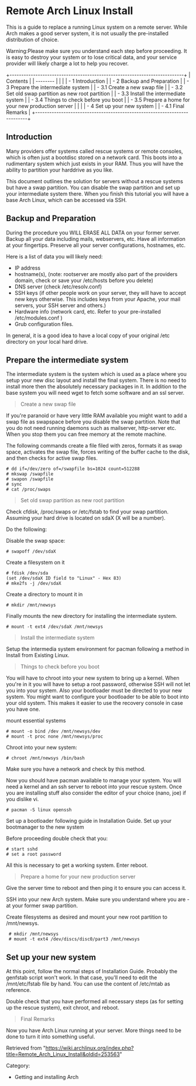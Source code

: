 Remote Arch Linux Install
=========================

This is a guide to replace a running Linux system on a remote server.
While Arch makes a good server system, it is not usually the
pre-installed distribution of choice.

Warning:Please make sure you understand each step before proceeding. It
is easy to destroy your system or to lose critical data, and your
service provider will likely charge a lot to help you recover.

+--------------------------------------------------------------------------+
| Contents                                                                 |
| --------                                                                 |
|                                                                          |
| -   1 Introduction                                                       |
| -   2 Backup and Preparation                                             |
| -   3 Prepare the intermediate system                                    |
|     -   3.1 Create a new swap file                                       |
|     -   3.2 Set old swap partition as new root partition                 |
|     -   3.3 Install the intermediate system                              |
|     -   3.4 Things to check before you boot                              |
|     -   3.5 Prepare a home for your new production server                |
|                                                                          |
| -   4 Set up your new system                                             |
|     -   4.1 Final Remarks                                                |
+--------------------------------------------------------------------------+

Introduction
------------

Many providers offer systems called rescue systems or remote consoles,
which is often just a bootdisc stored on a network card. This boots into
a rudimentary system which just exists in your RAM. Thus you will have
the ability to partition your harddrive as you like.

This document outlines the solution for servers without a rescue systems
but have a swap partition. You can disable the swap partition and set up
your intermediate system there. When you finish this tutorial you will
have a base Arch Linux, which can be accessed via SSH.

Backup and Preparation
----------------------

During the procedure you WILL ERASE ALL DATA on your former server.
Backup all your data including mails, webservers, etc. Have all
information at your fingertips. Preserve all your server configurations,
hostnames, etc.

Here is a list of data you will likely need:

-   IP address
-   hostname(s), (note: rootserver are mostly also part of the providers
    domain, check or save your /etc/hosts before you delete)
-   DNS server (check /etc/resolv.conf)
-   SSH keys (if other people work on your server, they will have to
    accept new keys otherwise. This includes keys from your Apache, your
    mail servers, your SSH server and others.)
-   Hardware info (network card, etc. Refer to your pre-installed
    /etc/modules.conf )
-   Grub configuration files.

In general, it is a good idea to have a local copy of your original /etc
directory on your local hard drive.

Prepare the intermediate system
-------------------------------

The intermediate system is the system which is used as a place where you
setup your new disc layout and install the final system. There is no
need to install more then the absolutely necessary packages in it. In
addition to the base system you will need wget to fetch some software
and an ssl server.

> Create a new swap file

If you're paranoid or have very little RAM available you might want to
add a swap file as swapspace before you disable the swap partition. Note
that you do not need running daemons such as mailserver, http-server
etc. When you stop them you can free memory at the remote machine.

The following commands create a file filed with zeros, formats it as
swap space, activates the swap file, forces writing of the buffer cache
to the disk, and then checks for active swap files.

    # dd if=/dev/zero of=/swapfile bs=1024 count=512288
    # mkswap /swapfile
    # swapon /swapfile
    # sync
    # cat /proc/swaps

> Set old swap partition as new root partition

Check cfdisk, /proc/swaps or /etc/fstab to find your swap partition.
Assuming your hard drive is located on sdaX (X will be a number).

Do the following:

Disable the swap space:

    # swapoff /dev/sdaX

Create a filesystem on it

    # fdisk /dev/sda
    (set /dev/sdaX ID field to "Linux" - Hex 83)
    # mke2fs -j /dev/sdaX

Create a directory to mount it in

    # mkdir /mnt/newsys

Finally mounts the new directory for installing the intermediate system.

    # mount -t ext4 /dev/sdaX /mnt/newsys

> Install the intermediate system

Setup the intermedia system environment for pacman following a method in
Install from Existing Linux.

> Things to check before you boot

You will have to chroot into your new system to bring up a kernel. When
you're in it you will have to setup a root password, otherwise SSH will
not let you into your system. Also your bootloader must be directed to
your new system. You might want to configure your bootloader to be able
to boot into your old system. This makes it easier to use the recovery
console in case you have one.

mount essential systems

    # mount -o bind /dev /mnt/newsys/dev
    # mount -t proc none /mnt/newsys/proc

Chroot into your new system:

    # chroot /mnt/newsys /bin/bash

Make sure you have a network and check by this method.

Now you should have pacman available to manage your system. You will
need a kernel and an ssh server to reboot into your rescue system. Once
you are installing stuff also consider the editor of your choice (nano,
joe) if you dislike vi.

    # pacman -S linux openssh

Set up a bootloader following guide in Installation Guide. Set up your
bootmanager to the new system

Before proceeding double check that you:

    # start sshd  
    # set a root password

All this is necessary to get a working system. Enter reboot.

> Prepare a home for your new production server

Give the server time to reboot and then ping it to ensure you can access
it.

SSH into your new Arch system. Make sure you understand where you are -
at your former swap partition.

Create filesystems as desired and mount your new root partition to
/mnt/newsys.

     # mkdir /mnt/newsys
     # mount -t ext4 /dev/discs/disc0/part3 /mnt/newsys

Set up your new system
----------------------

At this point, follow the normal steps of Installation Guide. Probably
the genfstab script won't work. In that case, you'll need to edit the
/mnt/etc/fstab file by hand. You can use the content of /etc/mtab as
reference.

Double check that you have performed all necessary steps (as for setting
up the rescue system), exit chroot, and reboot.

> Final Remarks

Now you have Arch Linux running at your server. More things need to be
done to turn it into something useful.

Retrieved from
"https://wiki.archlinux.org/index.php?title=Remote_Arch_Linux_Install&oldid=253563"

Category:

-   Getting and installing Arch
